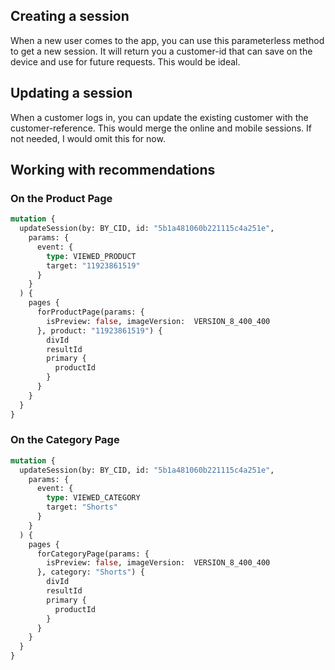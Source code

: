 

## Creating a session

When a new user comes to the app, you can use this parameterless method to get a new session. It will return you a customer-id that can save on the device and use for future requests. This would be ideal.

## Updating a session

When a customer logs in, you can update the existing customer with the customer-reference. This would merge the online and mobile sessions. If not needed, I would omit this for now.

## Working with recommendations

### On the Product Page

```graphql
mutation {
  updateSession(by: BY_CID, id: "5b1a481060b221115c4a251e",
    params: {
      event: {
        type: VIEWED_PRODUCT
        target: "11923861519"
      }
    }
  ) {
    pages {
      forProductPage(params: {
        isPreview: false, imageVersion:  VERSION_8_400_400
      }, product: "11923861519") {
        divId
        resultId
        primary {
          productId
        }
      }
    }
  }
}
```

### On the Category Page

```graphql
mutation {
  updateSession(by: BY_CID, id: "5b1a481060b221115c4a251e",
    params: {
      event: {
        type: VIEWED_CATEGORY
        target: "Shorts"
      }
    }
  ) {
    pages {
      forCategoryPage(params: {
        isPreview: false, imageVersion:  VERSION_8_400_400
      }, category: "Shorts") {
        divId
        resultId
        primary {
          productId
        }
      }
    }
  }
}
```